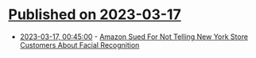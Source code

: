 # [Published on 2023-03-17](index.md)

* [2023-03-17, 00:45:00](https://yro.slashdot.org/story/23/03/16/2052254/amazon-sued-for-not-telling-new-york-store-customers-about-facial-recognition?utm_source=rss1.0mainlinkanon&utm_medium=feed) - [Amazon Sued For Not Telling New York Store Customers About Facial Recognition](https://yro.slashdot.org/story/23/03/16/2052254/amazon-sued-for-not-telling-new-york-store-customers-about-facial-recognition?utm_source=rss1.0mainlinkanon&utm_medium=feed)
